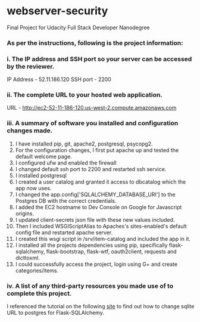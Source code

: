# webserver-security
Final Project for Udacity Full Stack Developer Nanodegree

### As per the instructions, following is the project information:

### i. The IP address and SSH port so your server can be accessed by the reviewer.
IP Address - 52.11.186.120
SSH port - 2200

### ii. The complete URL to your hosted web application.
URL - http://ec2-52-11-186-120.us-west-2.compute.amazonaws.com

### iii. A summary of software you installed and configuration changes made.
1. I have installed pip, git, apache2, postgresql, psycopg2.
2. For the configuration changes, I first put apache up and tested the default welcome page.
3. I configured ufw and enabled the firewall
4. I changed default ssh port to 2200 and restarted ssh service.
5. I installed postgresql
6. I created a user catalog and granted it access to dbcatalog which the app now uses.
7. I changed the app.config['SQLALCHEMY_DATABASE_URI'] to the Postgres DB with the correct credentials.
8. I added the EC2 hostname to Dev Console on Google for Javascript origins.
9. I updated client-secrets json file with these new values included.
10. Then I included WSGIScriptAlias to Apaches's sites-enabled's default config file and restarted apache server.
11. I created this wsgi script in /srv/item-catalog and included the app in it.
12. I installed all the projects dependencies using pip, specifically flask-sqlalchemy, flask-bootstrap, flask-wtf, oauth2client, requests and dicttoxml.
13. I could successfully access the project, login using G+ and create categories/items.

### iv. A list of any third-party resources you made use of to complete this project.
I referenced the tutorial on the following [site](http://killtheyak.com/use-postgresql-with-django-flask/) to find out how to change sqlite URL to postgres for Flask-SQLAlchemy.
